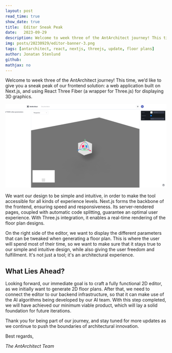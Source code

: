 ```yaml
---
layout: post
read_time: true
show_date: true
title:  Editor Sneak Peak
date:   2023-09-29
description: Welcome to week three of the AntArchitect journey! This time, we’d like to give you a sneak peak of our frontend solution.
img: posts/20230929/editor-banner-3.png
tags: [antarchitect, react, nextjs, threejs, update, floor plans]
author: Jonatan Stenlund
github:
mathjax: no
---
```

Welcome to week three of the AntArchitect journey! This time, we’d like to give you a sneak peak of our frontend solution: a web application built on Next.js, and using React Three Fiber (a wrapper for Three.js) for displaying 3D graphics.

![Editor](/assets/img/posts/20230929/editor.png)

We want our design to be simple and intuitive, in order to make the tool accessible for all kinds of experience levels. Next.js forms the backbone of the frontend, ensuring speed and responsiveness. Its server-rendered pages, coupled with automatic code splitting, guarantee an optimal user experience. With Three.js integration, it enables a real-time rendering of the floor plan designs.

On the right side of the editor, we want to display the different parameters that can be tweaked when generating a floor plan. This is where the user will spend most of their time, so we want to make sure that it stays true to our simple and intuitive design, while also giving the user freedom and fulfillment. It's not just a tool; it's an architectural experience.

## What Lies Ahead?

Looking forward, our immediate goal is to craft a fully functional 2D editor, as we initially want to generate 2D floor plans. After that, we need to connect the editor to our backend infrastructure, so that it can make use of the AI algorithms being developed by our AI team. With this step completed, we will have achieved our minimum viable product, which will lay a solid foundation for future iterations.

Thank you for being part of our journey, and stay tuned for more updates as we continue to push the boundaries of architectural innovation.

Best regards,

*The AntArchitect Team*

